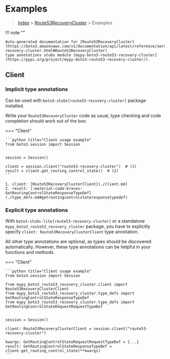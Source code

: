 # Examples

> [Index](../README.md) > [Route53RecoveryCluster](./README.md) > Examples

!!! note ""

    Auto-generated documentation for [Route53RecoveryCluster](https://boto3.amazonaws.com/v1/documentation/api/latest/reference/services/route53-recovery-cluster.html#Route53RecoveryCluster)
    type annotations stubs module [mypy-boto3-route53-recovery-cluster](https://pypi.org/project/mypy-boto3-route53-recovery-cluster/).

## Client

### Implicit type annotations

Can be used with `boto3-stubs[route53-recovery-cluster]` package installed.

Write your `Route53RecoveryCluster` code as usual,
type checking and code completion should work out of the box.


=== "Client"

    ```python title="Client usage example"
    from boto3.session import Session


    session = Session()

    client = session.client("route53-recovery-cluster")  # (1)
    result = client.get_routing_control_state()  # (2)
    ```

    1. client: [Route53RecoveryClusterClient](./client.md)
    2. result: [:material-code-braces: GetRoutingControlStateResponseTypeDef](./type_defs.md#getroutingcontrolstateresponsetypedef) 






### Explicit type annotations

With `boto3-stubs-lite[route53-recovery-cluster]`
or a standalone `mypy_boto3_route53_recovery_cluster` package, you have to explicitly specify `client: Route53RecoveryClusterClient` type annotation.

All other type annotations are optional, as types should be discovered automatically.
However, these type annotations can be helpful in your functions and methods.


=== "Client"

    ```python title="Client usage example"
    from boto3.session import Session

    from mypy_boto3_route53_recovery_cluster.client import Route53RecoveryClusterClient
    from mypy_boto3_route53_recovery_cluster.type_defs import GetRoutingControlStateResponseTypeDef
    from mypy_boto3_route53_recovery_cluster.type_defs import GetRoutingControlStateRequestRequestTypeDef


    session = Session()

    client: Route53RecoveryClusterClient = session.client("route53-recovery-cluster")

    kwargs: GetRoutingControlStateRequestRequestTypeDef = {...}
    result: GetRoutingControlStateResponseTypeDef = client.get_routing_control_state(**kwargs)
    ```






